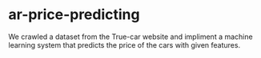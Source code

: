 # ar-price-predicting
We crawled a dataset from the True-car website and impliment a machine learning system that predicts the price of the cars with given features.
